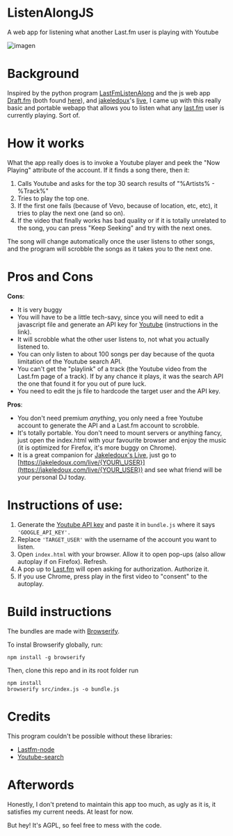 # ListenAlongJS
A web app for listening what another Last.fm user is playing with Youtube

![imagen](https://github.com/salazarbarrera/ListenAlongJS/assets/68821455/43bffc57-8fdf-48f0-ac92-2d1098695917)


# Background
Inspired by the python program [LastFmListenAlong](https://github.com/Hexalyse/LastFmListenAlong) and the js web app [Draft.fm](https://tmthornhill.github.io/draft.html) (both found [here](https://www.reddit.com/r/lastfm/comments/b06wql/how_to_listen_along_a_lastfm_user_on_spotify/)), and [jakeledoux](https://github.com/jakeledoux)'s [live](https://github.com/jakeledoux/live), I came up with this really basic and portable webapp that allows you to listen what any [last.fm](https://last.fm) user is currently playing. Sort of.

# How it works
What the app really does is to invoke a Youtube player and peek the "Now Playing" attribute of the account. If it finds a song there, then it:

1. Calls Youtube and asks for the top 30 search results of "%Artists% - %Track%"
2. Tries to play the top one.
3. If the first one fails (because of Vevo, because of location, etc, etc), it tries to play the next one (and so on).
4. If the video that finally works has bad quality or if it is totally unrelated to the song, you can press "Keep Seeking" and try with the next ones.

The song will change automatically once the user listens to other songs, and the program will scrobble the songs as it takes you to the next one.

# Pros and Cons
 **Cons**:

* It is very buggy
* You will have to be a little tech-savy, since you will need to edit a javascript file and generate an API key for [Youtube](https://developers.google.com/youtube/v3/getting-started) (instructions in the link).
* It will scrobble what the other user listens to, not what you actually listened to.
* You can only listen to about 100 songs per day because of the quota limitation of the Youtube search API.
* You can't get the "playlink" of a track (the Youtube video from the Last.fm page of a track). If by any chance it plays, it was the search API the one that found it for you out of pure luck.
* You need to edit the js file to hardcode the target user and the API key.

**Pros**:

* You don't need premium *anything*, you only need a free Youtube account to generate the API and a Last.fm account to scrobble.
* It's totally portable. You don't need to mount servers or anything fancy, just open the index.html with your favourite browser and enjoy the music (it is optimized for Firefox, it's more buggy on Chrome).
* It is a great companion for [Jakeledoux's Live](https://jakeledoux.com/live/fuestra), just go to [https://jakeledoux.com/live/{YOUR\_USER}](https://jakeledoux.com/live/{YOUR_USER}) and see what friend will be your personal DJ today.

# Instructions of use:

1. Generate the [Youtube API key](https://developers.google.com/youtube/v3/getting-started) and paste it in `bundle.js` where it says `'GOOGLE_API_KEY'.`
2. Replace `'TARGET_USER'` with the username of the account you want to listen.
3. Open `index.html` with your browser. Allow it to open pop-ups (also allow autoplay if on Firefox). Refresh.
4. A pop up to [Last.fm](https://Last.fm) will open asking for authorization. Authorize it.
5. If you use Chrome, press play in the first video to "consent" to the autoplay.

# Build instructions
The bundles are made with [Browserify](https://browserify.org/).

To instal Browserify globally, run:

```
npm install -g browserify
```

Then, clone this repo and in its root folder run

```
npm install
browserify src/index.js -o bundle.js
```
# Credits
This program couldn't be possible without these libraries:
* [Lastfm-node](https://github.com/jammus/lastfm-node)
* [Youtube-search](https://github.com/MaxGfeller/youtube-search)

# Afterwords
Honestly, I don't pretend to maintain this app too much, as ugly as it is, it satisfies my current needs. At least for now.

But hey! It's AGPL, so feel free to mess with the code.
